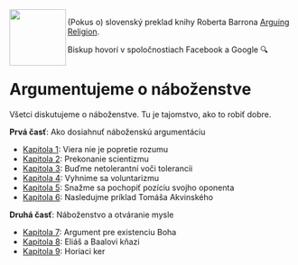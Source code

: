 <img align="left" width="100" height="100" src="https://github.com/argumentujeme-o-nabozenstve/argumentujeme-o-nabozenstve/assets/1047259/40427eab-f3b6-4613-bd5d-e2cbeac458bb">

(Pokus o) slovenský preklad knihy Roberta Barrona [Arguing Religion](https://www.amazon.com/Arguing-Religion-Bishop-Speaks-Facebook/dp/1943243379).

Biskup hovorí v spoločnostiach Facebook a Google 🔍

# Argumentujeme o náboženstve

Všetci diskutujeme o náboženstve. Tu je tajomstvo, ako to robiť dobre.

**Prvá časť**: Ako dosiahnuť náboženskú argumentáciu

* [Kapitola 1](/Kapitola1.md): Viera nie je popretie rozumu
* [Kapitola 2](/Kapitola2.md): Prekonanie scientizmu
* [Kapitola 3](/Kapitola3.md): Buďme netolerantní voči tolerancii
* [Kapitola 4](/Kapitola4.md): Vyhnime sa voluntarizmu
* [Kapitola 5](/Kapitola5.md): Snažme sa pochopiť pozíciu svojho oponenta
* [Kapitola 6](/Kapitola6.md): Nasledujme príklad Tomáša Akvinského

**Druhá časť**: Náboženstvo a otváranie mysle

* [Kapitola 7](/Kapitola7.md): Argument pre existenciu Boha
* [Kapitola 8](/Kapitola8.md): Eliáš a Baalovi kňazi
* [Kapitola 9](/Kapitola9.md): Horiaci ker

